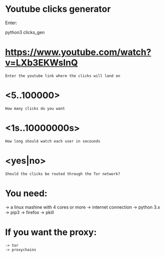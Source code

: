 # Youtube clicks generator

Enter:
  
  python3 clicks_gen <URL> <clicks> <watch time> <proxy>
  
  # <URL> <https://www.youtube.com/watch?v=LXb3EKWsInQ>
    Enter the youtube link where the clicks will land on
  # <clicks> <5..100000>
    How many clicks do you want
  # <watch time> <1s..10000000s>
    How long should watch each user in secounds
  # <proxy> <yes|no>
    Should the clicks be routed through the Tor network?

# You need:
  -> a linux mashine with 4 cores or more
  -> internet connection 
  -> python 3.x
  -> pip3
  -> firefox
  -> pkill
  # If you want the proxy:
    -> tor
    -> proxychains
    
